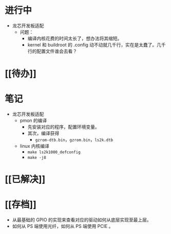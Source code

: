 # 进行中
- 龙芯开发板适配
	- 问题：
		- 编译内核花费的时间太长了，想办法将其缩短。
		- kernel 和 buildroot 的 .config 动不动就几千行，实在是太蠢了。几千行的配置文件谁会去看？
# [[待办]]

# 笔记
- 龙芯开发板适配
	- pmon 的编译
		- 先安装对应的程序，配置环境变量。
		- 其次，编译获得
			- `gzrom-dtb.bin`，`gzrom.bin`，`ls2k.dtb`
	- linux 内核编译
		- `make ls2k1000_defconfig`
		- `make -j8`
# [[已解决]]

# [[存档]]
- 从最基础的 GPIO 的实现来查看对应的驱动如何从底层实现至最上层。
- 如何从 PS 端使用光纤，如何从 PS 端使用 PCIE 。